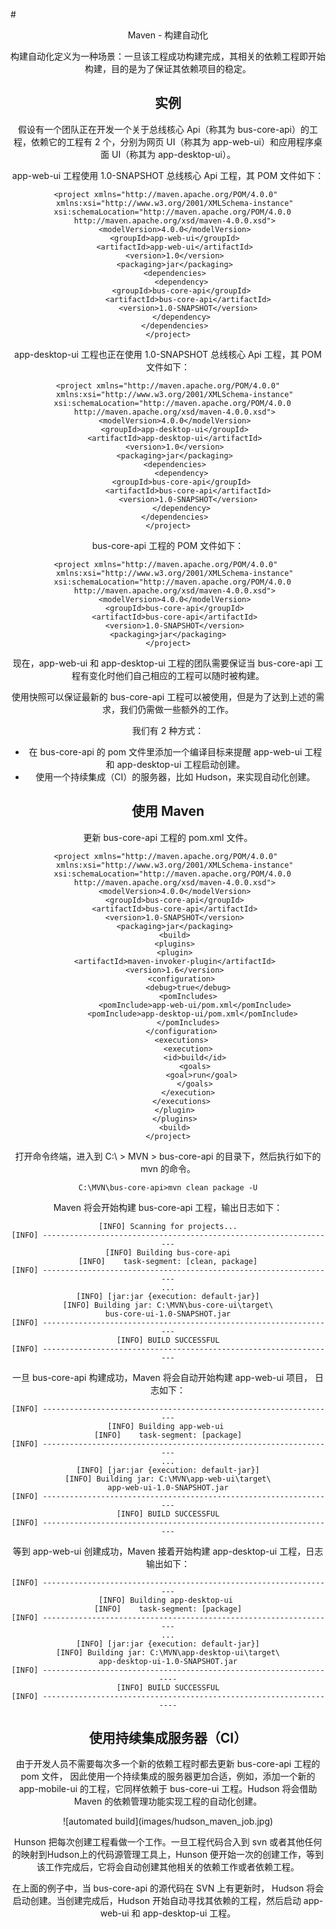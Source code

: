 #<center>Maven - 构建自动化

构建自动化定义为一种场景：一旦该工程成功构建完成，其相关的依赖工程即开始构建，目的是为了保证其依赖项目的稳定。

## 实例
假设有一个团队正在开发一个关于总线核心 Api（称其为 bus-core-api）的工程，依赖它的工程有 2 个，分别为网页 UI（称其为 app-web-ui）和应用程序桌面 UI（称其为 app-desktop-ui）。

app-web-ui 工程使用 1.0-SNAPSHOT 总线核心 Api 工程，其 POM 文件如下：

```
<project xmlns="http://maven.apache.org/POM/4.0.0" 
   xmlns:xsi="http://www.w3.org/2001/XMLSchema-instance"
   xsi:schemaLocation="http://maven.apache.org/POM/4.0.0 
   http://maven.apache.org/xsd/maven-4.0.0.xsd">
   <modelVersion>4.0.0</modelVersion>
   <groupId>app-web-ui</groupId>
   <artifactId>app-web-ui</artifactId>
   <version>1.0</version>
   <packaging>jar</packaging>
   <dependencies>
      <dependency>
      <groupId>bus-core-api</groupId>
         <artifactId>bus-core-api</artifactId>
         <version>1.0-SNAPSHOT</version>
      </dependency>
   </dependencies>
</project>
```
app-desktop-ui 工程也正在使用 1.0-SNAPSHOT 总线核心 Api 工程，其 POM 文件如下：

```
<project xmlns="http://maven.apache.org/POM/4.0.0"
   xmlns:xsi="http://www.w3.org/2001/XMLSchema-instance"
   xsi:schemaLocation="http://maven.apache.org/POM/4.0.0 
   http://maven.apache.org/xsd/maven-4.0.0.xsd">
   <modelVersion>4.0.0</modelVersion>
   <groupId>app-desktop-ui</groupId>
   <artifactId>app-desktop-ui</artifactId>
   <version>1.0</version>
   <packaging>jar</packaging>
   <dependencies>
      <dependency>
      <groupId>bus-core-api</groupId>
         <artifactId>bus-core-api</artifactId>
         <version>1.0-SNAPSHOT</version>
      </dependency>
   </dependencies>
</project>
```

bus-core-api 工程的 POM 文件如下：

```
<project xmlns="http://maven.apache.org/POM/4.0.0" 
   xmlns:xsi="http://www.w3.org/2001/XMLSchema-instance"
   xsi:schemaLocation="http://maven.apache.org/POM/4.0.0 
   http://maven.apache.org/xsd/maven-4.0.0.xsd">
   <modelVersion>4.0.0</modelVersion>
   <groupId>bus-core-api</groupId>
   <artifactId>bus-core-api</artifactId>
   <version>1.0-SNAPSHOT</version>
   <packaging>jar</packaging>   
</project>
```

现在，app-web-ui 和 app-desktop-ui 工程的团队需要保证当 bus-core-api 工程有变化时他们自己相应的工程可以随时被构建。

使用快照可以保证最新的 bus-core-api 工程可以被使用，但是为了达到上述的需求，我们仍需做一些额外的工作。

我们有 2 种方式：

- 在 bus-core-api 的 pom 文件里添加一个编译目标来提醒 app-web-ui 工程和 app-desktop-ui 工程启动创建。
- 使用一个持续集成（CI）的服务器，比如 Hudson，来实现自动化创建。

## 使用 Maven
更新 bus-core-api 工程的 pom.xml 文件。

```
<project xmlns="http://maven.apache.org/POM/4.0.0" 
   xmlns:xsi="http://www.w3.org/2001/XMLSchema-instance"
   xsi:schemaLocation="http://maven.apache.org/POM/4.0.0 
   http://maven.apache.org/xsd/maven-4.0.0.xsd">
   <modelVersion>4.0.0</modelVersion>
   <groupId>bus-core-api</groupId>
   <artifactId>bus-core-api</artifactId>
   <version>1.0-SNAPSHOT</version>
   <packaging>jar</packaging>
   <build>
   <plugins>
   <plugin>
   <artifactId>maven-invoker-plugin</artifactId>
   <version>1.6</version>
      <configuration>
         <debug>true</debug>
         <pomIncludes>
            <pomInclude>app-web-ui/pom.xml</pomInclude>
            <pomInclude>app-desktop-ui/pom.xml</pomInclude> 
         </pomIncludes>
      </configuration>
      <executions>
         <execution>
            <id>build</id>
            <goals>
               <goal>run</goal>
            </goals>
         </execution>
      </executions>
   </plugin>
   </plugins>
   <build>
</project>
```
打开命令终端，进入到 C:\ > MVN > bus-core-api 的目录下，然后执行如下的 mvn 的命令。

```
C:\MVN\bus-core-api>mvn clean package -U
```

Maven 将会开始构建 bus-core-api 工程，输出日志如下：

```
[INFO] Scanning for projects...
[INFO] ------------------------------------------------------------------
[INFO] Building bus-core-api
[INFO]    task-segment: [clean, package]
[INFO] ------------------------------------------------------------------
...
[INFO] [jar:jar {execution: default-jar}]
[INFO] Building jar: C:\MVN\bus-core-ui\target\
bus-core-ui-1.0-SNAPSHOT.jar
[INFO] ------------------------------------------------------------------
[INFO] BUILD SUCCESSFUL
[INFO] ------------------------------------------------------------------
```

一旦 bus-core-api 构建成功，Maven 将会自动开始构建 app-web-ui 项目， 日志如下：

```
[INFO] ------------------------------------------------------------------
[INFO] Building app-web-ui 
[INFO]    task-segment: [package]
[INFO] ------------------------------------------------------------------
...
[INFO] [jar:jar {execution: default-jar}]
[INFO] Building jar: C:\MVN\app-web-ui\target\
app-web-ui-1.0-SNAPSHOT.jar
[INFO] ------------------------------------------------------------------
[INFO] BUILD SUCCESSFUL
[INFO] ------------------------------------------------------------------
```

等到 app-web-ui 创建成功，Maven 接着开始构建 app-desktop-ui 工程，日志输出如下：

```
[INFO] ------------------------------------------------------------------
[INFO] Building app-desktop-ui 
[INFO]    task-segment: [package]
[INFO] ------------------------------------------------------------------
...
[INFO] [jar:jar {execution: default-jar}]
[INFO] Building jar: C:\MVN\app-desktop-ui\target\
app-desktop-ui-1.0-SNAPSHOT.jar
[INFO] -------------------------------------------------------------------
[INFO] BUILD SUCCESSFUL
[INFO] -------------------------------------------------------------------
```
## 使用持续集成服务器（CI）
由于开发人员不需要每次多一个新的依赖工程时都去更新 bus-core-api 工程的 pom 文件， 因此使用一个持续集成的服务器更加合适，例如，添加一个新的 app-mobile-ui 的工程，它同样依赖于 bus-core-ui 工程。Hudson 将会借助 Maven 的依赖管理功能实现工程的自动化创建。

<center>
![automated build](images/hudson_maven_job.jpg)
</center>

Hunson 把每次创建工程看做一个工作。一旦工程代码合入到 svn 或者其他任何的映射到Hudson上的代码源管理工具上，Hunson 便开始一次的创建工作，等到该工作完成后，它将会自动创建其他相关的依赖工作或者依赖工程。

在上面的例子中，当 bus-core-api 的源代码在 SVN 上有更新时， Hudson 将会启动创建。当创建完成后，Hudson 开始自动寻找其依赖的工程，然后启动 app-web-ui 和 app-desktop-ui 工程。